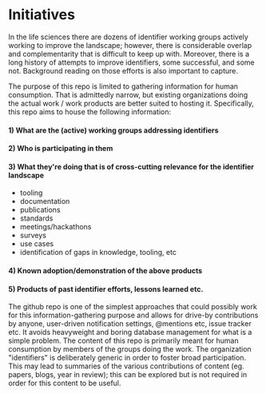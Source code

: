 # Initiatives
In the life sciences there are dozens of identifier working groups actively working to improve the landscape; however, there is considerable overlap and complementarity that is difficult to keep up with. Moreover, there is a long history of attempts to improve identifiers, some successful, and some not. Background reading on those efforts is also important to capture.

The purpose of this repo is limited to gathering information for human consumption. That is admittedly narrow, but existing organizations doing the actual work / work products are better suited to hosting it. Specifically, this repo aims to house the following information:

#### 1) What are the (active) working groups addressing identifiers
#### 2) Who is participating in them
#### 3) What they're doing that is of cross-cutting relevance for the identifier landscape
  - tooling
  - documentation
  - publications
  - standards
  - meetings/hackathons
  - surveys
  - use cases
  - identification of gaps in knowledge, tooling, etc

#### 4) Known adoption/demonstration of the above products
#### 5) Products of past identifier efforts, lessons learned etc.

The github repo is one of the simplest approaches that could possibly work for this information-gathering purpose and allows for drive-by contributions by anyone, user-driven notification settings, @mentions etc, issue tracker etc. It avoids heavyweight and boring database management for what is a simple problem. The content of this repo is primarily meant for human consumption by members of the groups doing the work. The organization "identifiers" is deliberately generic in order to foster broad participation. This may lead to summaries of the various contributions of content (eg. papers, blogs, year in review); this can be explored but is not required in order for this content to be useful.
